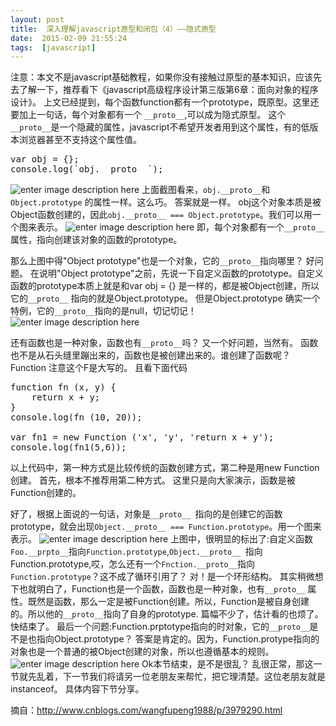 ```yaml
---
layout: post
title:  深入理解javascript原型和闭包（4）——隐式原型
date:  2015-02-09 21:55:24
tags:  [javascript]
---
```

注意：本文不是javascript基础教程，如果你没有接触过原型的基本知识，应该先去了解一下，推荐看下《javascript高级程序设计第三版第6章：面向对象的程序设计》。
上文已经提到，每个函数function都有一个prototype，既原型。这里还要加上一句话，每个对象都有一个 `__proto__`,可以成为隐式原型。
这个`__proto__`是一个隐藏的属性，javascript不希望开发者用到这个属性，有的低版本浏览器甚至不支持这个属性值。<!--more-->
<pre>
var obj = {};
console.log(`obj.__proto__`);
</pre>
![enter image description here](http://images.cnitblog.com/blog/138012/201409/181508340651970.png)
上面截图看来，`obj.__proto__`和`Object.prototype` 的属性一样。这么巧。
答案就是一样。
obj这个对象本质是被Object函数创建的，因此`obj.__proto__ === Object.prototype`。我们可以用一个图来表示。
![enter image description here](http://images.cnitblog.com/blog/138012/201409/181509180812624.png)
即，每个对象都有一个`__proto__`属性，指向创建该对象的函数的prototype。

那么上图中得"Object prototype"也是一个对象，它的`__proto__`指向哪里？
好问题。
在说明"Object prototype"之前，先说一下自定义函数的prototype。自定义函数的prototype本质上就是和var obj = {} 是一样的，都是被Object创建，所以它的`__proto__` 指向的就是Object.prototype。
但是Object.prototype 确实一个特例，它的`__proto__`指向的是null，切记切记！
![enter image description here](http://images.cnitblog.com/blog/138012/201409/181510403153733.png)

还有函数也是一种对象，函数也有`__proto__`吗？
又一个好问题，当然有。
函数也不是从石头缝里蹦出来的，函数也是被创建出来的。谁创建了函数呢？Function 注意这个F是大写的。
且看下面代码
<pre>
function fn (x, y) {
	return x + y;
}
console.log(fn (10, 20));

var fn1 = new Function ('x', 'y', 'return x + y');
console.log(fn1(5,6));
</pre>
以上代码中，第一种方式是比较传统的函数创建方式，第二种是用new Function 创建。
首先，根本不推荐用第二种方式。
这里只是向大家演示，函数是被Function创建的。

好了，根据上面说的一句话，对象是`__proto__ `指向的是创建它的函数prototype，就会出现`Object.__proto__ === Function.prototype`。用一个图来表示。
![enter image description here](http://images.cnitblog.com/blog/138012/201409/181512068463597.png)
上图中，很明显的标出了:自定义函数`Foo.__prpto__`指向`Function.prototype`,`Object.__proto__ `指向Function.prototype,哎，怎么还有一个`Fnction.__proto__`指向`Function.prototype`？这不成了循环引用了？
对！是一个环形结构。
其实稍微想下也就明白了，Function也是一个函数，函数也是一种对象，也有`__proto__` 属性。既然是函数，那么一定是被Function创建。所以，Function是被自身创建的。所以他的`__proto__`指向了自身的prototype.
篇幅不少了，估计看的也烦了。快结束了。
最后一个问题:Function.prptotype指向的时对象，它的`__proto__`是不是也指向Object.prototype？
答案是肯定的。因为，Function.protype指向的对象也是一个普通的被Object创建的对象，所以也遵循基本的规则。
![enter image description here](http://images.cnitblog.com/blog/138012/201409/181512489403338.png)
Ok本节结束，是不是很乱？
乱很正常，那这一节就先乱着，下一节我们将请另一位老朋友来帮忙，把它理清楚。这位老朋友就是instanceof。
具体内容下节分享。

摘自：http://www.cnblogs.com/wangfupeng1988/p/3979290.html
